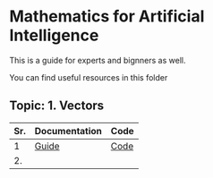 # Mathematics for Artificial Intelligence

This is a guide  for experts and bignners as well. 

You  can find useful resources in this folder

## Topic:  1. Vectors
| Sr.    | Documentation   |   Code
|------------|------------|------------|
| 1| [Guide](https://github.com/MahaZainab/mathematics-for-artificial-intelligence/tree/main/Vectors)| [Code](https://github.com/MahaZainab/mathematics-for-artificial-intelligence/blob/main/Vectors/Vector_Tutorial.ipynb)|
| 2. | | |
